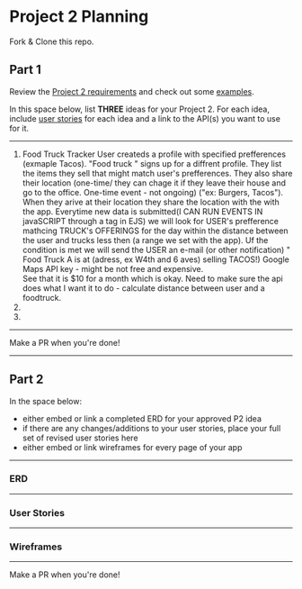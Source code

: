 # Project 2 Planning

Fork & Clone this repo.

## Part 1

Review the [Project 2 requirements](https://romebell.gitbook.io/sei-1019/projects/project-2) and check out some [examples](https://tmdarneille.gitbook.io/seirfx/11-projects/past-projects/project2).

In this space below, list **THREE** ideas for your Project 2. For each idea, include [user stories](https://revelry.co/user-stories-that-dont-suck/) for each idea and a link to the API(s) you want to use for it.

--------------------------------------------------------
1. Food Truck Tracker
User createds a profile with specified prefferences (exmaple Tacos).  "Food truck " signs up for a diffrent profile. They list the items they sell that might match user's prefferences. They also share their location (one-time/ they can chage it if they leave their house and go to the office. One-time event - not ongoing) ("ex: Burgers, Tacos"). When they arive at their location they share the location with the  with the app. Everytime new data is submitted(I CAN RUN EVENTS IN javaSCRIPT through a tag in EJS) we will look for USER's prefference mathcing TRUCK's OFFERINGS for the day within the distance between the user and trucks less then (a range we set with the app). Uf the condition is met we will send the USER an e-mail (or other notification) " Food Truck A is at (adress, ex W4th and 6 aves) selling TACOS!) Google Maps API key - might be not free and expensive. <br/>See that it is $10 for a month which is okay. Need to make sure the api does what I want it to do - calculate distance between user and a foodtruck.
2. 
3.
---------------------------------------------------------

Make a PR when you're done!

---

## Part 2

In the space below:
* either embed or link a completed ERD for your approved P2 idea
* if there are any changes/additions to your user stories, place your full set of revised user stories here
* either embed or link wireframes for every page of your app

----------------------------------------------------------
### ERD

----------------------------------------------------------
### User Stories

----------------------------------------------------------
### Wireframes

----------------------------------------------------------

Make a PR when you're done!
